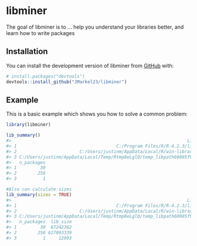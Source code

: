 
<!-- README.md is generated from README.Rmd. Please edit that file -->

# libminer

<!-- badges: start -->
<!-- badges: end -->

The goal of libminer is to … help you understand your libraries better,
and learn how to write packages

## Installation

You can install the development version of libminer from
[GitHub](https://github.com/) with:

``` r
# install.packages("devtools")
devtools::install_github("JMarkel23/libminer")
```

## Example

This is a basic example which shows you how to solve a common problem:

``` r
library(libminer)

lib_summary()
#>                                                                   Library
#> 1                                      C:/Program Files/R/R-4.2.3/library
#> 2                        C:/Users/justinm/AppData/Local/R/win-library/4.2
#> 3 C:/Users/justinm/AppData/Local/Temp/Rtmp8eLglQ/temp_libpath60085f9366b0
#>   n_packages
#> 1         30
#> 2        256
#> 3          1

#Also can calculate sizes
lib_summary(sizes = TRUE)
#>                                                                   Library
#> 1                                      C:/Program Files/R/R-4.2.3/library
#> 2                        C:/Users/justinm/AppData/Local/R/win-library/4.2
#> 3 C:/Users/justinm/AppData/Local/Temp/Rtmp8eLglQ/temp_libpath60085f9366b0
#>   n_packages  lib_size
#> 1         30  67242362
#> 2        256 627093339
#> 3          1     12993
```

